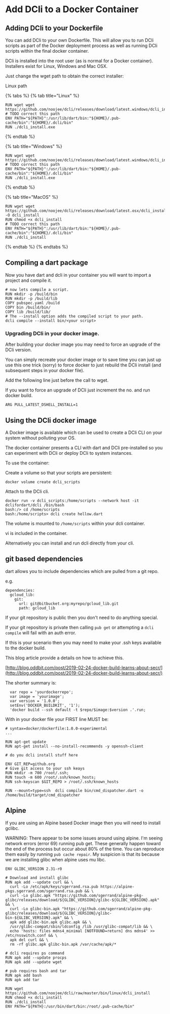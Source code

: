 # Add DCli to a Docker Container

## Adding DCli to your Dockerfile

You can add DCli to your own Dockerfile. This will allow you to run DCli scripts as part of the Docker deployment process as well as running DCli scripts within the final docker container.

DCli is installed into the root user (as is normal for a Docker container). Installers exist for Linux, Windows and Mac OSX.

Just change the wget path to obtain the correct installer:

Linux path

{% tabs %}
{% tab title="Linux" %}
```
RUN wget wget https://github.com/noojee/dcli/releases/download/latest.windows/dcli_install.exe
# TODO correct this path
ENV PATH="${PATH}":/usr/lib/dart/bin:"${HOME}/.pub-cache/bin":"${HOME}/.dcli/bin"
RUN ./dcli_install.exe
```
{% endtab %}

{% tab title="Windows" %}
```
RUN wget wget https://github.com/noojee/dcli/releases/download/latest.windows/dcli_install.exe
# TODO correct this path
ENV PATH="${PATH}":/usr/lib/dart/bin:"${HOME}/.pub-cache/bin":"${HOME}/.dcli/bin"
RUN ./dcli_install.exe
```
{% endtab %}

{% tab title="MacOS" %}
```
RUN wget wget https://github.com/noojee/dcli/releases/download/latest.osx/dcli_install -O dcli_install
RUN chmod +x dcli_install
# TODO correct this path
ENV PATH="${PATH}":/usr/lib/dart/bin:"${HOME}/.pub-cache/bin":"${HOME}/.dcli/bin"
RUN ./dcli_install
```
{% endtab %}
{% endtabs %}

## Compiling a dart package

Now you have dart and dcli in your container you will want to import a project and compile it.

```
# now lets compile a script.
RUN mkdir -p /build/bin
RUN mkdir -p /build/lib
COPY pubspec.yaml /build
COPY bin /build/bin/
COPY lib /build/lib/
# The --install option adds the compiled script to your path.
dcli compile --install bin/<your script>
```

### Upgrading DCli in your docker image.

After building your docker image you may need to force an upgrade of the DCli version.

You can simply recreate your docker image or to save time you can just up use this one trick (sorry) to force docker to just rebuild the DCli install (and subsequent steps in your docker file).

Add the following line just before the call to wget.

If you want to force an upgrade of DCli just increment the no. and run docker build.

```
ARG PULL_LATEST_DSHELL_INSTALL=1
```

## Using the DCli docker image

A Docker image is available which can be used to create a DCli CLI on your system without polluting your OS.

The docker container presents a CLI with dart and DCli pre-installed so you can experiment with DCli or deploy DCli to system instances.

To use the container:

Create a volume so that your scripts are persistent:

```
docker volume create dcli_scripts
```

Attach to the DCli cli.

```
docker run -v dcli_scripts:/home/scripts --network host -it dclifordart/dcli /bin/bash
bash:/> cd /home/scripts
bash:/home/scripts> dcli create hellow.dart
```

The volume is mounted to `/home/scripts` within your dcli container.

vi is included in the container.

Alternatively you can install and run dcli directly from your cli.

## git based dependencies

dart allows you to include dependencies which are pulled from a git repo.

e.g.

```
dependencies:
  gcloud_lib: 
    git: 
      url: git@bitbucket.org:myrepo/gcloud_lib.git 
      path: gcloud_lib
```

If your git repository is public then you don't need to do anything special.

If your git repository is private then calling `pub get` or attempting a `dcli compile` will fail with an auth error.

If this is your scenario then you may need to make your .ssh keys available to the docker build.

This blog article provide a details on how to achieve this.

[http://blog.oddbit.com/post/2019-02-24-docker-build-learns-about-secr/](http://blog.oddbit.com/post/2019-02-24-docker-build-learns-about-secr/)

The shorter summary is:

```
  var repo = 'yourdockerrepo';
  var image = 'yourimage';
  var version = '1.0.0';
  setEnv('DOCKER_BUILDKIT', '1');
  'docker build --ssh default -t $repo/$image:$version .'.run;
```

With in your docker file your FIRST line MUST be:

```
# syntax=docker/dockerfile:1.0.0-experimental
...

RUN apt-get update
RUN apt-get install --no-install-recommends -y openssh-client

# do you dcli install stuff here

ENV GIT_REP=github.org
# Give git access to your ssh keays
RUN mkdir -m 700 /root/.ssh; 
RUN touch -m 600 /root/.ssh/known_hosts; 
RUN ssh-keyscan $GIT_REPO > /root/.ssh/known_hosts

RUN --mount=type=ssh  dcli compile bin/cmd_dispatcher.dart -o  /home/build/target/cmd_dispatcher
```

## Alpine

If you are using an Alpine based Docker image then you will need to install gclibc.

WARNING: There appear to be some issues around using alpine. I'm seeing network errors (error 69) running pub get. These generally happen toward the end of the process but occur about 80% of the time. You can reproduce them easily by running `pub cache repair`. My suspicion is that its because we are installing glibc when alpine uses mu libc.

```
ENV GLIBC_VERSION 2.31-r0

# Download and install glibc
RUN apk add --update curl && \
  curl -Lo /etc/apk/keys/sgerrand.rsa.pub https://alpine-pkgs.sgerrand.com/sgerrand.rsa.pub && \
  curl -Lo glibc.apk "https://github.com/sgerrand/alpine-pkg-glibc/releases/download/${GLIBC_VERSION}/glibc-${GLIBC_VERSION}.apk" && \
  curl -Lo glibc-bin.apk "https://github.com/sgerrand/alpine-pkg-glibc/releases/download/${GLIBC_VERSION}/glibc-bin-${GLIBC_VERSION}.apk" && \
  apk add glibc-bin.apk glibc.apk && \
  /usr/glibc-compat/sbin/ldconfig /lib /usr/glibc-compat/lib && \
  echo 'hosts: files mdns4_minimal [NOTFOUND=return] dns mdns4' >> /etc/nsswitch.conf && \
  apk del curl && \
  rm -rf glibc.apk glibc-bin.apk /var/cache/apk/*

# dcli requires ps command 
RUN apk add --update procps
RUN apk add --update wget

# pub requires bash and tar
RUN apk add bash
RUN apk add tar

RUN wget https://github.com/noojee/dcli/raw/master/bin/linux/dcli_install
RUN chmod +x dcli_install
RUN ./dcli_install
ENV PATH="${PATH}:/usr/bin/dart/bin:/root/.pub-cache/bin"
```

